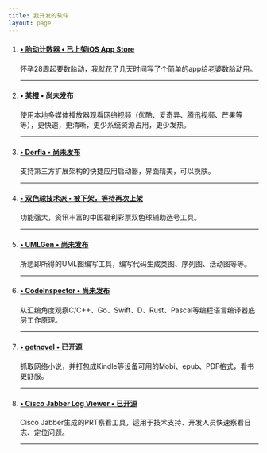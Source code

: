 ```yaml
---
title: 我开发的软件
layout: page
---
```

<div class="main-post-list">
  <ol class="post-list">
    <li>
      <h4 class="post-list__post-title post-title"><a href="https://minidump.info/blog/2019/04/fetal-movement-counter-app/" title="胎动计数器"> &#8226; 胎动计数器</a><a href="https://itunes.apple.com/cn/app/id1455433423" title="胎动计数器" target="_blank"> &#8226; 已上架iOS App Store</a></h4>
      <p class="excerpt">怀孕28周起要数胎动，我就花了几天时间写了个简单的app给老婆数胎动用。</p>
      <hr class="post-list__divider" />
    </li>
    <li>
      <h4 class="post-list__post-title post-title"><a href="https://minidump.info/blog/2017/03/new-project-imchenwen/" title="某橙"> &#8226; 某橙 &#8226; 尚未发布</a></h4>
      <p class="excerpt">使用本地多媒体播放器观看网络视频（优酷、爱奇异、腾迅视频、芒果等等），更快速，更清晰，更少系统资源占用，更少发热。</p>
      <hr class="post-list__divider" />
    </li>
    <li>
      <h4 class="post-list__post-title post-title"><a href="https://minidump.info/blog/2019/06/derfla-app/" title="Derfla"> &#8226; Derfla &#8226; 尚未发布</a></h4>
      <p class="excerpt">支持第三方扩展架构的快捷应用启动器，界面精美，可以换肤。</p>
      <hr class="post-list__divider" />
    </li>
    <li>
      <h4 class="post-list__post-title post-title"><a href="https://minidump.info/blog/2019/06/istkani-app/" title="双色球技术派"> &#8226;  双色球技术派 &#8226; 被下架，等待再次上架</a></h4>
      <p class="excerpt">功能强大，资讯丰富的中国福利彩票双色球辅助选号工具。</p>
      <hr class="post-list__divider" />
    </li>
    <li>
      <h4 class="post-list__post-title post-title"><a href="https://minidump.info/blog/2018/03/umlgen-develop-memoir/" title="UMLGen"> &#8226; UMLGen &#8226; 尚未发布</a></h4>
      <p class="excerpt">所想即所得的UML图编写工具，编写代码生成类图、序列图、活动图等等。</p>
      <hr class="post-list__divider" />
    </li>
    <li>
      <h4 class="post-list__post-title post-title"><a href="" title="CodeInspector"> &#8226; CodeInspector &#8226; 尚未发布</a></h4>
      <p class="excerpt">从汇编角度观察C/C++、Go、Swift、D、Rust、Pascal等编程语言编译器底层工作原理。</p>
      <hr class="post-list__divider" />
    </li>
    <li>
      <h4 class="post-list__post-title post-title"><a href="https://minidump.info/blog/2018/01/getnovel-wip/" title="getnovel"> &#8226; getnovel</a><a href="https://github.com/missdeer/getnovel" target="_blank"> &#8226; 已开源</a></h4>
      <p class="excerpt">抓取网络小说，并打包成Kindle等设备可用的Mobi、epub、PDF格式，看书更舒服。</p>
      <hr class="post-list__divider" />
    </li>
    <li>
      <h4 class="post-list__post-title post-title"><a href="https://minidump.info/blog/2016/06/summary-of-cjlv-development/" title="Cisco Jabber Log Viewer"> &#8226; Cisco Jabber Log Viewer</a><a href="https://github.com/missdeer/cjlv" target="_blank"> &#8226; 已开源</a></h4>
      <p class="excerpt">Cisco Jabber生成的PRT察看工具，适用于技术支持、开发人员快速察看日志、定位问题。</p>
      <hr class="post-list__divider" />
    </li>
  </ol>  

</div>

